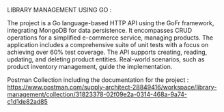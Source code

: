 LIBRARY MANAGEMENT USING GO : 

The project is a Go language-based HTTP API using the GoFr framework, integrating MongoDB for data persistence. It encompasses CRUD operations for a simplified e-commerce service, managing products. The application includes a comprehensive suite of unit tests with a focus on achieving over 60% test coverage. The API supports creating, reading, updating, and deleting product entities. Real-world scenarios, such as product inventory management, guide the implementation.

Postman Collection including the documentation for the project : https://www.postman.com/supply-architect-28849416/workspace/library-management/collection/31823378-02f09e2a-0314-468a-9a74-c1d1de82ad85
